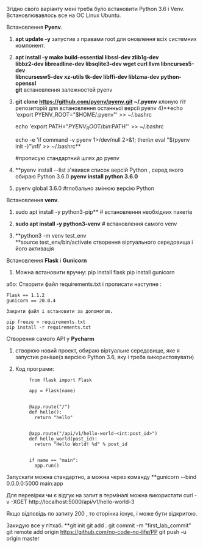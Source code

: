 Згідно свого варіанту мені треба було встановити Python 3.6 і Venv.
Встановлювавлось все на ОС Linux Ubuntu.

Встановлення **Pyenv**.
1) **apt update -y**    запустив з правами root для оновлення всіх системних компонент.

2)  **apt install -y make build-essential libssl-dev zlib1g-dev  \
     libbz2-dev libreadline-dev libsqlite3-dev wget curl llvm libncurses5-dev \
     libncursesw5-dev xz-utils tk-dev libffi-dev liblzma-dev python-openssl \
     git**          встановлення залежностей pyenv

3) **git clone https://github.com/pyenv/pyenv.git ~/.pyenv** 
  клоную гіт репозиторій для встановлення  останньої версії pyenv
4)**echo 'export PYENV_ROOT="$HOME/.pyenv"' >> ~/.bashrc

   echo 'export PATH="$PYENV_ROOT/bin:$PATH"' >> ~/.bashrc
   
   echo -e 'if command -v pyenv 1>/dev/null 2>&1; then\n eval "$(pyenv init -)"\nfi' >> ~/.bashrc**
   
   #прописую стандартний шлях до pyenv

5) **pyenv install --list
  з'явився список версій Python , серед якого обираю Python 3.6.0
  **pyenv install python 3.6.0**

6) pyenv global 3.6.0 #глобально змінюю версію Python




Встановлення   **venv**.
1) sudo apt install -y python3-pip**    # встановлення необхідних пакетів

2) **sudo apt install -y python3-venv**  # встановлення самого venv

3)   **python3 -m venv test_env  
     **source test_env/bin/activate
     створення віртуального середовища і його активація 




Встановлення **Flask** i **Gunicorn**


1)   Можна встановити вручну:
    pip install flask
    pip install gunicorn

  або:
    Створити файл requirements.txt 
    і прописати наступне :

    Flask == 1.1.2
    gunicorn == 20.0.4

    Закрити файл і встановити за допомогою.

    pip freeze > requirements.txt 
    pip install -r requirements.txt





     
     

Створення самого API у **Pycharm**

1) створюю новий проект, обираю віртуальне середовище, яке я запустив раніше(з версією Python 3.6, яку і треба використовувати)

2) Код програми:

            from flask import Flask

            app = Flask(name)


            @app.route("/")
            def hello():
              return "hello"


            @app.route("/api/v1/hello-world-<int:post_id>")
            def hello_world(post_id):
              return "Hello World! %d" % post_id


            if name == "main":
              app.run()

  Запускати можна стандартно, а можна через команду 
   **gunicorn --bind 0.0.0.0:5000 main:app

  Для перевірки чи є відгук на запит в терміналі можна використати 
   curl -v -XGET http://localhost:5000/api/v1/hello-world-3

  Якщо відповідь по запиту  200 , то сторінка існує, і може бути відкритою.


Закидую все у гітхаб.
**git init
git add .
git commit -m "first_lab_commit"
git remote add origin https://github.com/no-code-no-life/PP
git push -u origin master
